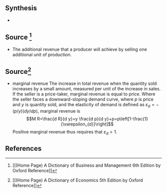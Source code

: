 ## Synthesis
- 
## Source [^1]
- The additional revenue that a producer will achieve by selling one additional unit of production.
## Source[^2]
- marginal revenue The increase in total revenue when the quantity sold increases by a small amount, measured per unit of the increase in sales. If the seller is a price-taker, marginal revenue is equal to price. Where the seller faces a downward-sloping demand curve, where $p$ is price and $y$ is quantity sold, and the elasticity of demand is defined as $\varepsilon_{d}=-(p / y)(d y / d p)$, marginal revenue is$$M R=\frac{d R}{d y}=y \frac{d p}{d y}+p=p\left[1-\frac{1}{\varepsilon_{d}}\right]$$Positive marginal revenue thus requires that $\varepsilon_{d}>1$.
## References

[^1]: [[(Home Page) A Dictionary of Business and Management 6th Edition by Oxford Reference]]
[^2]: [[(Home Page) A Dictionary of Economics 5th Edition by Oxford Reference]]